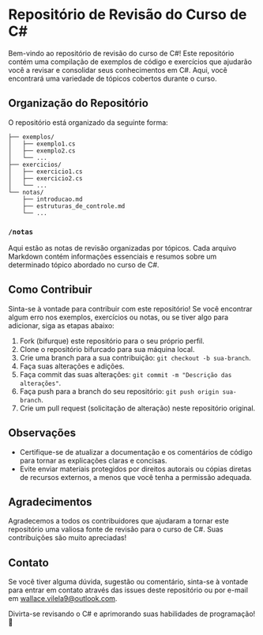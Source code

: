 # Repositório de Revisão do Curso de C#

Bem-vindo ao repositório de revisão do curso de C#! Este repositório contém uma compilação de exemplos de código e exercícios que ajudarão você a revisar e consolidar seus conhecimentos em C#. Aqui, você encontrará uma variedade de tópicos cobertos durante o curso.

## Organização do Repositório

O repositório está organizado da seguinte forma:

```
├── exemplos/
│   ├── exemplo1.cs
│   ├── exemplo2.cs
│   └── ...
├── exercicios/
│   ├── exercicio1.cs
│   ├── exercicio2.cs
│   └── ...
└── notas/
    ├── introducao.md
    ├── estruturas_de_controle.md
    └── ...
```
### `/notas`

Aqui estão as notas de revisão organizadas por tópicos. Cada arquivo Markdown contém informações essenciais e resumos sobre um determinado tópico abordado no curso de C#.

## Como Contribuir

Sinta-se à vontade para contribuir com este repositório! Se você encontrar algum erro nos exemplos, exercícios ou notas, ou se tiver algo para adicionar, siga as etapas abaixo:

1. Fork (bifurque) este repositório para o seu próprio perfil.
2. Clone o repositório bifurcado para sua máquina local.
3. Crie uma branch para a sua contribuição: `git checkout -b sua-branch`.
4. Faça suas alterações e adições.
5. Faça commit das suas alterações: `git commit -m "Descrição das alterações"`.
6. Faça push para a branch do seu repositório: `git push origin sua-branch`.
7. Crie um pull request (solicitação de alteração) neste repositório original.

## Observações

- Certifique-se de atualizar a documentação e os comentários de código para tornar as explicações claras e concisas.
- Evite enviar materiais protegidos por direitos autorais ou cópias diretas de recursos externos, a menos que você tenha a permissão adequada.

## Agradecimentos

Agradecemos a todos os contribuidores que ajudaram a tornar este repositório uma valiosa fonte de revisão para o curso de C#. Suas contribuições são muito apreciadas!

## Contato

Se você tiver alguma dúvida, sugestão ou comentário, sinta-se à vontade para entrar em contato através das issues deste repositório ou por e-mail em wallace.vilela9@outlook.com.

Divirta-se revisando o C# e aprimorando suas habilidades de programação! 🚀
